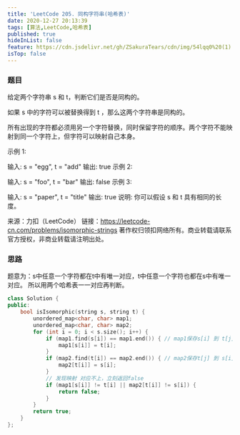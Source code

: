 ```yaml
---
title: 'LeetCode 205. 同构字符串(哈希表)'
date: 2020-12-27 20:13:39
tags: [算法,LeetCode,哈希表]
published: true
hideInList: false
feature: https://cdn.jsdelivr.net/gh/ZSakuraTears/cdn/img/54lqq0%20(1).jpg
isTop: false
---
```

### 题目
给定两个字符串 s 和 t，判断它们是否是同构的。

如果 s 中的字符可以被替换得到 t ，那么这两个字符串是同构的。

所有出现的字符都必须用另一个字符替换，同时保留字符的顺序。两个字符不能映射到同一个字符上，但字符可以映射自己本身。
<!-- more -->
示例 1:

输入: s = "egg", t = "add"
输出: true
示例 2:

输入: s = "foo", t = "bar"
输出: false
示例 3:

输入: s = "paper", t = "title"
输出: true
说明:
你可以假设 s 和 t 具有相同的长度。

来源：力扣（LeetCode）
链接：https://leetcode-cn.com/problems/isomorphic-strings
著作权归领扣网络所有。商业转载请联系官方授权，非商业转载请注明出处。

### 思路
题意为：s中任意一个字符都在t中有唯一对应，t中任意一个字符也都在s中有唯一对应。
所以用两个哈希表一一对应再判断。
```C++
class Solution {
public:
    bool isIsomorphic(string s, string t) {
        unordered_map<char, char> map1;
        unordered_map<char, char> map2;
        for (int i = 0; i < s.size(); i++) {
            if (map1.find(s[i]) == map1.end()) { // map1保存s[i] 到 t[j]的映射
                map1[s[i]] = t[i];
            }
            if (map2.find(t[i]) == map2.end()) { // map2保存t[j] 到 s[i]的映射
                map2[t[i]] = s[i];
            }
            // 发现映射 对应不上，立刻返回false
            if (map1[s[i]] != t[i] || map2[t[i]] != s[i]) {
                return false;
            }
        }
        return true;
    }
};
```